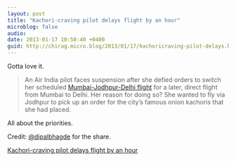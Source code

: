 ```yaml
---
layout: post
title: "Kachori-craving pilot delays flight by an hour"
microblog: false
audio: 
date: 2013-01-17 10:50:40 +0400
guid: http://chirag.micro.blog/2013/01/17/kachoricraving-pilot-delays.html
---
```

<p>Gotta love it.</p>
<blockquote>An Air India pilot faces suspension after she defied orders to switch her scheduled <a href="http://timesofindia.indiatimes.com/topic/Mumbai-Jodhpur-Delhi-flight" target="_blank">Mumbai-Jodhpur-Delhi flight</a> for a later, direct flight from Mumbai to Delhi. Her reason for doing so? She wanted to fly via Jodhpur to pick up an order for the city’s famous onion kachoris that she had placed.</blockquote>
<p>All about the priorities.</p>
<p>Credit: <a href="https://twitter.com/dipalbhagde" target="_blank">@dipalbhagde</a> for the share.</p>
<p><a href="http://timesofindia.indiatimes.com/india/Kachori-craving-pilot-delays-flight-by-an-hour/articleshow/18055080.cms" target="_blank">Kachori-craving pilot delays flight by an hour</a></p>
